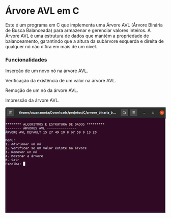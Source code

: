 # Árvore AVL em C

Este é um programa em C que implementa uma Árvore AVL (Árvore Binária de Busca Balanceada) para armazenar e gerenciar valores inteiros. 
A Árvore AVL é uma estrutura de dados que mantém a propriedade de balanceamento, garantindo que a altura da subárvore esquerda e direita de qualquer nó não difira em mais de um nível.

### Funcionalidades
<p> Inserção de um novo nó na árvore AVL.</p>
<p> Verificação da existência de um valor na árvore AVL.</p>
<p> Remoção de um nó da árvore AVL.</p>
<p> Impressão da árvore AVL.</p>
<p>
<img src="img/projeto_avl.png" alt="Demonstração da Aplicação">
</p>
